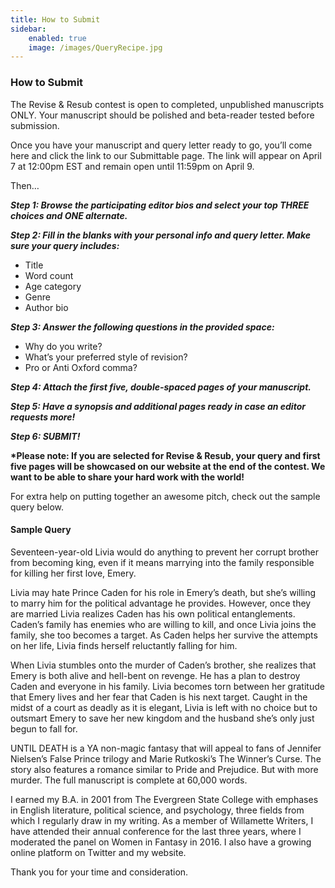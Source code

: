 ```yaml
---
title: How to Submit
sidebar:
	enabled: true
	image: /images/QueryRecipe.jpg
---
```


### How to Submit

The Revise &amp; Resub contest is open to completed, unpublished manuscripts ONLY. Your manuscript should be polished and beta-reader tested before submission.

Once you have your manuscript and query letter ready to go, you’ll come here and click the link to our Submittable page. The link will appear on April 7 at 12:00pm EST and remain open until 11:59pm on April 9.

Then…

***Step 1: Browse the participating editor bios and select your top THREE choices and ONE alternate.***

***Step 2: Fill in the blanks with your personal info and query letter. Make sure your query includes:***
 * Title
 * Word count
 * Age category
 * Genre
 * Author bio

***Step 3: Answer the following questions in the provided space:***
 * Why do you write?
 * What’s your preferred style of revision?
 * Pro or Anti Oxford comma?

***Step 4: Attach the first five, double-spaced pages of your manuscript.***

***Step 5: Have a synopsis and additional pages ready in case an editor requests more!***

***Step 6: SUBMIT!***

**\*Please note: If you are selected for Revise &amp; Resub, your query and first five pages will be showcased on our website at the end of the contest. We want to be able to share your hard work with the world!**

For extra help on putting together an awesome pitch, check out the sample query below.

#### Sample Query

Seventeen-year-old Livia would do anything to prevent her corrupt brother from becoming king, even if it means marrying into the family responsible for killing her first love, Emery.

Livia may hate Prince Caden for his role in Emery’s death, but she’s willing to marry him for the political advantage he provides. However, once they are married Livia realizes Caden has his own political entanglements. Caden’s family has enemies who are willing to kill, and once Livia joins the family, she too becomes a target. As Caden helps her survive the attempts on her life, Livia finds herself reluctantly falling for him.

When Livia stumbles onto the murder of Caden’s brother, she realizes that Emery is both alive and hell-bent on revenge. He has a plan to destroy Caden and everyone in his family. Livia becomes torn between her gratitude that Emery lives and her fear that Caden is his next target. Caught in the midst of a court as deadly as it is elegant, Livia is left with no choice but to outsmart Emery to save her new kingdom and the husband she’s only just begun to fall for.

UNTIL DEATH is a YA non-magic fantasy that will appeal to fans of Jennifer Nielsen’s False Prince trilogy and Marie Rutkoski’s The Winner’s Curse. The story also features a romance similar to Pride and Prejudice. But with more murder. The full manuscript is complete at 60,000 words.

I earned my B.A. in 2001 from The Evergreen State College with emphases in English literature, political science, and psychology, three fields from which I regularly draw in my writing. As a member of Willamette Writers, I have attended their annual conference for the last three years, where I moderated the panel on Women in Fantasy in 2016. I also have a growing online platform on Twitter and my website.

Thank you for your time and consideration.
